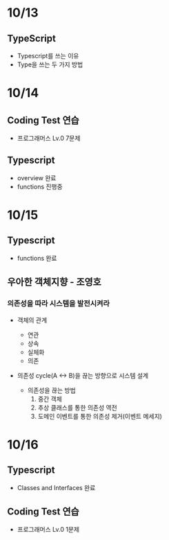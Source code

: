 # 10/13

## TypeScript

- Typescript를 쓰는 이유
- Type을 쓰는 두 가지 방법

# 10/14

## Coding Test 연습

- 프로그래머스 Lv.0 7문제

## Typescript

- overview 완료
- functions 진행중

# 10/15

## Typescript

- functions 완료

## 우아한 객체지향 - 조영호

### 의존성을 따라 시스템을 발전시켜라

- 객체의 관계

  - 연관
  - 상속
  - 실체화
  - 의존

- 의존성 cycle(A <-> B)을 끊는 방향으로 시스템 설계

  - 의존성을 끊는 방법
    1. 중간 객체
    2. 추상 클래스를 통한 의존성 역전
    3. 도메인 이벤트를 통한 의존성 제거(이벤트 메세지)

# 10/16

## Typescript

- Classes and Interfaces 완료

## Coding Test 연습

- 프로그래머스 Lv.0 1문제
